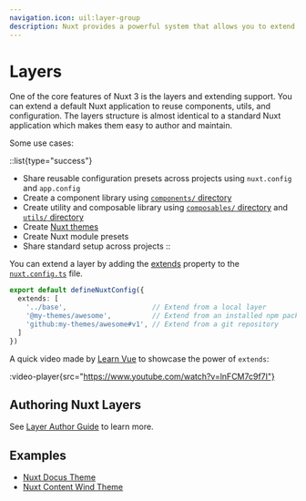 ```yaml
---
navigation.icon: uil:layer-group
description: Nuxt provides a powerful system that allows you to extend the default files, configs, and much more.
---
```


# Layers

One of the core features of Nuxt 3 is the layers and extending support. You can extend a default Nuxt application to reuse components, utils, and configuration. The layers structure is almost identical to a standard Nuxt application which makes them easy to author and maintain.

Some use cases:

::list{type="success"}
- Share reusable configuration presets across projects using `nuxt.config` and `app.config`
- Create a component library using [`components/` directory](/docs/guide/directory-structure/components)
- Create utility and composable library using [`composables/` directory](/docs/guide/directory-structure/composables) and [`utils/` directory](/docs/guide/directory-structure/utils)
- Create [Nuxt themes](https://github.com/nuxt-themes)
- Create Nuxt module presets
- Share standard setup across projects
::

You can extend a layer by adding the [extends](/docs/api/configuration/nuxt-config#extends) property to the [`nuxt.config.ts`](/docs/guide/directory-structure/nuxt.config) file.

```ts [nuxt.config.ts]
export default defineNuxtConfig({
  extends: [
    '../base',                     // Extend from a local layer
    '@my-themes/awesome',          // Extend from an installed npm package
    'github:my-themes/awesome#v1', // Extend from a git repository
  ]
})
```

A quick video made by [Learn Vue](https://go.learnvue.co) to showcase the power of `extends`:

:video-player{src="https://www.youtube.com/watch?v=lnFCM7c9f7I"}

## Authoring Nuxt Layers

See [Layer Author Guide](/docs/guide/going-further/layers) to learn more.

## Examples

- [Nuxt Docus Theme](https://github.com/nuxt-themes/docus#readme)
- [Nuxt Content Wind Theme](https://github.com/Atinux/content-wind#readme)
